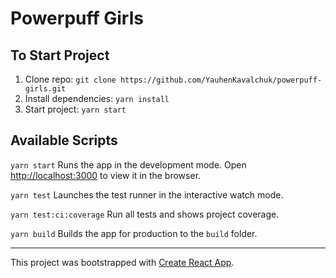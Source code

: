 
# Powerpuff Girls

## To Start Project
1. Clone repo: `git clone https://github.com/YauhenKavalchuk/powerpuff-girls.git`
2. Install dependencies: `yarn install`
3. Start project: `yarn start`

## Available Scripts
`yarn start`
Runs the app in the development mode.
Open [http://localhost:3000](http://localhost:3000) to view it in the browser.

`yarn test`
Launches the test runner in the interactive watch mode.

`yarn test:ci:coverage`
Run all tests and shows project coverage.

`yarn build`
Builds the app for production to the `build` folder.

---
This project was bootstrapped with [Create React App](https://github.com/facebook/create-react-app).
